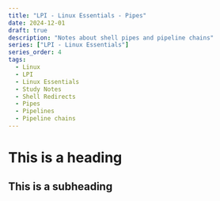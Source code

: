 ```yaml
---
title: "LPI - Linux Essentials - Pipes"
date: 2024-12-01
draft: true
description: "Notes about shell pipes and pipeline chains"
series: ["LPI - Linux Essentials"]
series_order: 4
tags:
  - Linux
  - LPI
  - Linux Essentials
  - Study Notes
  - Shell Redirects
  - Pipes
  - Pipelines
  - Pipeline chains
---
```

# This is a heading
## This is a subheading